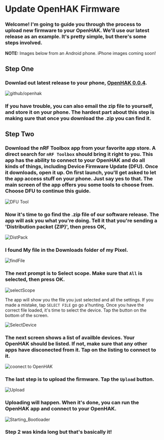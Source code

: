 # Update OpenHAK Firmware
  
### Welcome! I'm going to guide you through the process to upload new firmware to your OpenHAK. We'll use our latest release as an example. It's pretty simple, but there's some steps involved. 

**NOTE:** Images below from an Android phone. iPhone images coming soon!

## Step One

### Downlad out latest release to your phone, [OpenHAK 0.0.4](https://github.com/OpenHAK/OHAK_firmware/blob/master/Release_0.0.4.zip).

![github/openhak](assets/new_release.png)

### If you have trouble, you can also email the zip file to yourself, and store it on your phone. The hardest part about this step is making sure that once you download the .zip you can find it.

## Step Two
### Download the nRF Toolbox app from your favorite app store. A direct search for `nRF Toolbox` should bring it right to you. This app has the ability to connect to your OpenHAK and do all kinds of things, including Device Firmware Update (DFU). Once it downloads, open it up. On first launch, you'll get asked to let the app access stuff on your phone. Just say yes to that. The main screen of the app offers you some tools to choose from. Choose DFU to continue this guide. 


![DFU Tool](assets/DFUtool.png) 

### Now it's time to go find the .zip file of our software release. The app will ask you what you're doing. Tell it that you're sending a 'Distribution packet (ZIP)', then press OK,

![DistPack](assets/DistPack.png)

### I found My file in the Downloads folder of my Pixel.

![findFile](assets/findFile.png)

### The next prompt is to Select scope. Make sure that `All` is selected, then press OK.

![selectScope](assets/selectScope.png)

The app will show you the file you just selected and all the settings. If you made a mistake, tap `SELECT FILE` go go a'hunting. Once you have the correct file loaded, it's time to select the device. Tap the button on the bottom of the screen.

![SelectDevice](assets/selectDevice.png)

### The next screen shows a list of availble devices. Your OpenHAK should be listed. If not, make sure that any other apps have disconected from it. Tap on the listing to connect to it.

![coonect to OpenHAK](assets/connectToOpenHAK.png)

### The last step is to upload the firmware. Tap the `Upload` button.

![Upload](assets/uploadButton.png)

### Uploading will happen. When it's done, you can run the OpenHAK app and connect to your OpenHAK.

![Starting_Bootloader](assets/Uploading.png)

### Step 2 was kinda long but that's basically it!

